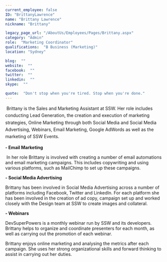 ```yaml
---
current_employee: false
ID: "BrittanyLawrence"
name: "Brittany Lawrence"
nickname: "Brittany"

legacy_page_url: "/AboutUs/Employees/Pages/Brittany.aspx"
category: "Admin"
role:  "Marketing Coordinator"
qualifications:  "B Business (Marketing)"
location: "Sydney"

blog:  ""
website:  ""
facebook:  ""
twitter:  ""
linkedin:  ""
skype:  ""

quote:  "Don't stop when you're tired. Stop when you're done."
---
```


 <span style="line-height:1.6;">​​​​​​Brittany is the Sales and Marketing Assistant at SSW. Her role includes conducting Lead Generation, the creation and execution of marketing strategies, Online Marketing through both Social Media and Social Media Advertising, Webinars, Email Marketing, Google AdWords as well as the marketing of SSW Events. </span>

**- Email Marketing**

 In her role Brittany is involved with creating a number of email automations and email marketing campaigns. This includes copywriting and using various platforms, such as MailChimp to set up these campaigns.

**- Social Media Advertising**

Brittany has been involved in Social Media Advertising across a number of platforms including Facebook, Twitter and LinkedIn. For each platform she has been involved in the creation of ad copy, campaign set up and worked closely with the Design team at SSW to create images and collateral. 

**- Webinars**

DevSuperPowers is a monthly webinar run by SSW and its developers. Brittany helps to organize and coordinate presenters for each month, as well as carrying out the promotion of each webinar. 

Brittany enjoys online marketing and analysing​ the metrics after each campaign. She uses her strong organizational skills and forward thinking to assist in carrying out her duties. 